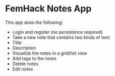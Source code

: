 # FemHack Notes App

This app does the following:
- Login and register (no persistence required)
- Take a new note that contains two kinds of text:
- Title
- Description
- Visualize the notes in a grid/list view
- Add tags to the notes
- Delete notes
- Edit notes